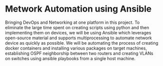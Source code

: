 # Metwork Automation using Ansible

Bringing DevOps and Networking at one platform in this project. To eliminate the large time spent on creating scripts using python and then implementing them on devices, we will be using Ansible which leverages open-source material and supports multiprocessing to automate network device as quickly as possible. We will be automating the process of creating docker containers and installing various packages on target machines, establishing OSPF neighborship between two routers and creating VLANs on switches using ansible playbooks from a single host machine.
